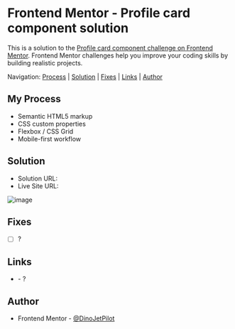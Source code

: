 # Frontend Mentor - Profile card component solution

This is a solution to the [Profile card component challenge on Frontend Mentor](https://www.frontendmentor.io/challenges/profile-card-component-cfArpWshJ). Frontend Mentor challenges help you improve your coding skills by building realistic projects. 

Navigation: [Process](#process)  |  [Solution](#solution)  |  [Fixes](#fixes)  |  [Links](#links)  |  [Author](#author)
##

## My Process

- Semantic HTML5 markup
- CSS custom properties
- Flexbox / CSS Grid
- Mobile-first workflow

## Solution

- Solution URL: []()
- Live Site URL: []()

![image]()

## Fixes

- [ ] ?


## Links

- []() - ?


## Author

- Frontend Mentor - [@DinoJetPilot](https://www.frontendmentor.io/profile/DinoJetPilot)
